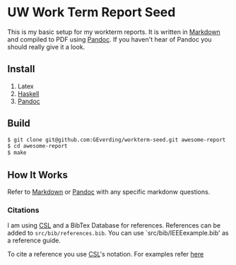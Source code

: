 # UW Work Term Report Seed
This is my basic setup for my workterm reports.  It is written in [Markdown][4]
and compiled to PDF using [Pandoc][2].  If you haven't hear of Pandoc you should
really give it a look.

## Install
1. Latex
2. [Haskell](http://www.haskell.org/platform/)
3. [Pandoc][2]

## Build
```sh
$ git clone git@github.com:GEverding/workterm-seed.git awesome-report
$ cd awesome-report
$ make
```

## How It Works
Refer to [Markdown][4] or [Pandoc][2] with any specific markdonw questions.

### Citations
I am using [CSL][1] and a BibTex Database for references.
References can be added to `src/bib/references.bib`.  You can use `src/bib/IEEEexample.bib' 
as a reference guide.  

To cite a reference you use [CSL][1]'s notation.  For examples refer [here][3]

[1]: http://citationstyles.org/ 
[2]: http://johnmacfarlane.net/pandoc/index.html
[3]: http://johnmacfarlane.net/pandoc/demos.html
[4]: http://daringfireball.net/projects/markdown/
